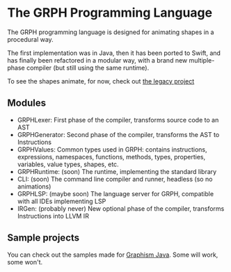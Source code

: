 # The GRPH Programming Language

The GRPH programming language is designed for animating shapes in a procedural way.

The first implementation was in Java, then it has been ported to Swift, and has finally been refactored in a modular way, with a brand new multiple-phase compiler (but still using the same runtime).

To see the shapes animate, for now, check out [the legacy project](https://github.com/Snowy1803/Graphism-Swift)

## Modules
- GRPHLexer: First phase of the compiler, transforms source code to an AST
- GRPHGenerator: Second phase of the compiler, transforms the AST to Instructions
- GRPHValues: Common types used in GRPH: contains instructions, expressions, namespaces, functions, methods, types, properties, variables, value types, shapes, etc.
- GRPHRuntime: (soon) The runtime, implementing the standard library
- CLI: (soon) The command line compiler and runner, headless (so no animations)
- GRPHLSP: (maybe soon) The language server for GRPH, compatible with all IDEs implementing LSP
- IRGen: (probably never) New optional phase of the compiler, transforms Instructions into LLVM IR

## Sample projects

You can check out the samples made for [Graphism Java](https://github.com/Snowy1803/Graphism-Projects). Some will work, some won't.

